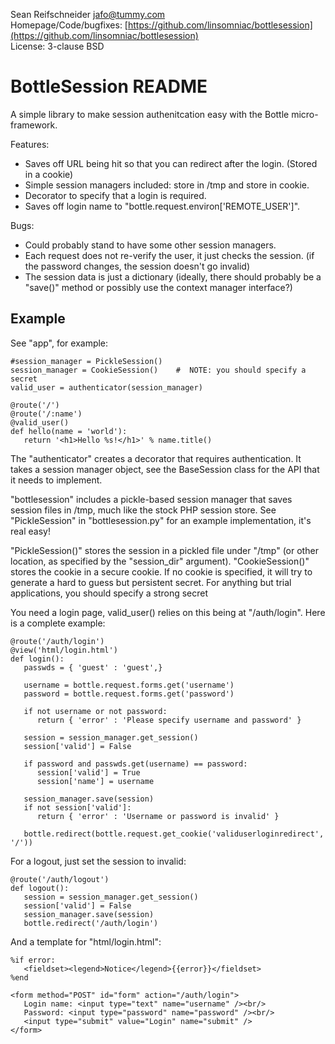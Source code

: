 Sean Reifschneider <jafo@tummy.com>  
Homepage/Code/bugfixes: [https://github.com/linsomniac/bottlesession](https://github.com/linsomniac/bottlesession)  
License: 3-clause BSD  

BottleSession README
====================

A simple library to make session authenitcation easy with the Bottle
micro-framework.

Features:

   * Saves off URL being hit so that you can redirect after the login.
         (Stored in a cookie)
   * Simple session managers included: store in /tmp and store in cookie.
   * Decorator to specify that a login is required.
   * Saves off login name to "bottle.request.environ['REMOTE_USER']".

Bugs:

   * Could probably stand to have some other session managers.
   * Each request does not re-verify the user, it just checks the session.
         (if the password changes, the session doesn't go invalid)
   * The session data is just a dictionary
         (ideally, there should probably be a "save()" method or
         possibly use the context manager interface?)

Example
-------

See "app", for example:

    #session_manager = PickleSession()
    session_manager = CookieSession()    #  NOTE: you should specify a secret
    valid_user = authenticator(session_manager)

    @route('/')
    @route('/:name')
    @valid_user()
    def hello(name = 'world'):
       return '<h1>Hello %s!</h1>' % name.title()

The "authenticator" creates a decorator that requires authentication.  It
takes a session manager object, see the BaseSession class for the API that
it needs to implement.

"bottlesession" includes a pickle-based session manager that saves session
files in /tmp, much like the stock PHP session store.  See "PickleSession"
in "bottlesession.py" for an example implementation, it's real easy!

"PickleSession()" stores the session in a pickled file under "/tmp" (or other
location, as specified by the "session_dir" argument).  "CookieSession()"
stores the cookie in a secure cookie.  If no cookie is specified, it will
try to generate a hard to guess but persistent secret.  For anything but
trial applications, you should specify a strong secret

You need a login page, valid_user() relies on this being at "/auth/login".
Here is a complete example:

    @route('/auth/login')
    @view('html/login.html')
    def login():
       passwds = { 'guest' : 'guest',}

       username = bottle.request.forms.get('username')
       password = bottle.request.forms.get('password')

       if not username or not password:
          return { 'error' : 'Please specify username and password' }

       session = session_manager.get_session()
       session['valid'] = False

       if password and passwds.get(username) == password:
          session['valid'] = True
          session['name'] = username

       session_manager.save(session)
       if not session['valid']:
          return { 'error' : 'Username or password is invalid' }

       bottle.redirect(bottle.request.get_cookie('validuserloginredirect', '/'))

For a logout, just set the session to invalid:

    @route('/auth/logout')
    def logout():
       session = session_manager.get_session()
       session['valid'] = False
       session_manager.save(session)
       bottle.redirect('/auth/login')

And a template for "html/login.html":

    %if error:
       <fieldset><legend>Notice</legend>{{error}}</fieldset>
    %end

    <form method="POST" id="form" action="/auth/login">
       Login name: <input type="text" name="username" /><br/>
       Password: <input type="password" name="password" /><br/>
       <input type="submit" value="Login" name="submit" />
    </form>
